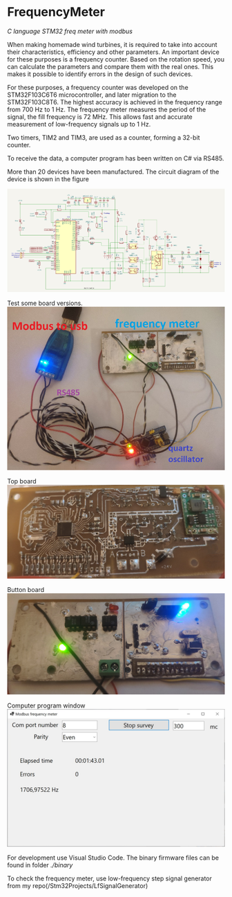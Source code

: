 # FrequencyMeter
*С language STM32 freq meter with modbus*

When making homemade wind turbines, it is required to take into account their characteristics, efficiency and other parameters.
An important device for these purposes is a frequency counter. Based on the rotation speed, you can calculate the parameters and compare them with the real ones.
This makes it possible to identify errors in the design of such devices.

For these purposes, a frequency counter was developed on the STM32F103C6T6 microcontroller, and later migration to the STM32F103C8T6.
The highest accuracy is achieved in the frequency range from 700 Hz to 1 Hz.
The frequency meter measures the period of the signal, the fill frequency is 72 MHz. This allows fast and accurate measurement of low-frequency signals up to 1 Hz.

Two timers, TIM2 and TIM3, are used as a counter, forming a 32-bit counter.

To receive the data, a computer program has been written on C# via RS485.

More than 20 devices have been manufactured.
The circuit diagram of the device is shown in the figure

![circuit diagram](./doc/img/circuit.jpg)

Test some board versions.
![board full](./doc/img/device.jpg)

Top board
![top board](./doc/img/boardFull.png)

Button board
![button board](./doc/img/boardFullTop.jpg)

Сomputer program window
![button board](./doc/img/PcApp.jpg)

For development use Visual Studio Code.
The binary firmware files can be found in folder 
_./binary_

To check the frequency meter, use low-frequency 
step signal generator
from my repo(/Stm32Projects/LfSignalGenerator)